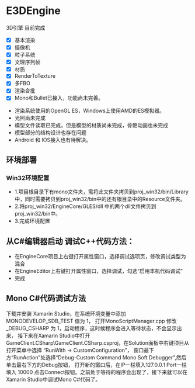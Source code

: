 # E3DEngine
3D引擎 目前完成
- [x] 基本渲染
- [x] 摄像机
- [x] 粒子系统
- [x] 文理序列帧
- [x] 材质
- [x] RenderToTexture
- [x] 多FBO
- [x] 渲染合批
- [x] Mono和Bullet已接入，功能尚未完善。

- 渲染系统使用的OpenGL ES，Windows上使用AMD的ES模拟器。
- 光照尚未完成
- 模型文件读取已完成，但是模型的材质尚未完成，骨骼动画也未完成
- 模型部分的结构设计也存在问题
- Android 和 IOS接入也有待解决。

## 环境部署

### Win32环境配置

- 1.项目根目录下有mono文件夹，需将此文件夹拷贝到proj_win32/bin/Library 中，同时需要拷贝到proj_win32/bin中的还有根目录中的Resource文件夹。 
- 2.将proj_win32/EngineCore/GLES/dll 中的两个dll文件拷贝到proj_win32/bin中。 
- 3.完成环境配置

## 从C#编辑器启动 调试C++代码方法：
- 在EngineCore项目上右键打开属性窗口，选择调试选项页，修改调试类型为混合
- 在EngineEditor上右键打开属性窗口，选择调试，勾选“启用本机代码调试”
- 完成

## Mono C#代码调试方法
下载并安装 Xamarin Studio，在系统环境变量中添加 MONODEVELOP_SDB_TEST 值为 1，
打开MonoScriptManager.cpp 修改_DEBUG_CSHARP 为 1，启动程序，这时候程序会进入等待状态，不会显示出来， 
接下来在Xamarin Studio中打开GameClient.CSharp\GameClient.CSharp.csproj，在Solution面板中右键项目从打开菜单中选择 “RunWith -> CustomConfiguration”，
窗口最下方“RunAction”处选择“Debug-Custom Command Mono Soft Debugger”,然后单击最右下方的Debug按钮，
打开新的窗口后，在IP一栏填入127.0.0.1 Port一栏填入 10000 点击Connect按钮。之前处于等待的程序会出现了，接下来就可以在Xamarin Studio中调试Mono C#代码了。
